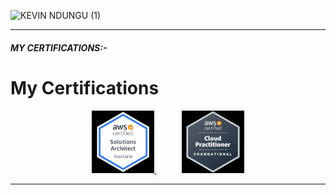 ![KEVIN NDUNGU (1)](https://github.com/kevinndungu-source/kevinndungu-source/assets/114335263/b9d4dafb-d6d0-4936-bb6b-d0d2ed000a56)

---
##### MY CERTIFICATIONS:-

# My Certifications

<div style="text-align: center;">
  <a href="https://www.credly.com/badges/e2222fbd-9c01-4064-be2f-0c1d5fd127e0/linked_in_profile" target="_blank" style="margin: 0 20px;">
    <img src="image-1.png" alt="AWS SAA">
  </a>
  <a href="https://www.credly.com/badges/16d6ac8f-251c-4992-80d7-211446d48d65/linked_in_profile" target="_blank" style="margin: 0 20px;">
    <img src="image.png" alt="AWS CP">
  </a>
</div>



---
<!--
**kevinndungu-source/kevinndungu-source** is a ✨ _special_ ✨ repository because its `README.md` (this file) appears on your GitHub profile.

Here are some ideas to get you started:

- 🌱 I’m currently implementing Infrastructure as Code (IaC) applications.
- 👯 I’m looking to collaborate on the AWS cloud architecture of robust Data Pipelines.
- 💬 Ask me about Machine Learning and automation.
- 😄 Pronouns: He/Him.
- ⚡ Fun fact: I love tinkering with networking structures i.e. home lab servers.


-->
